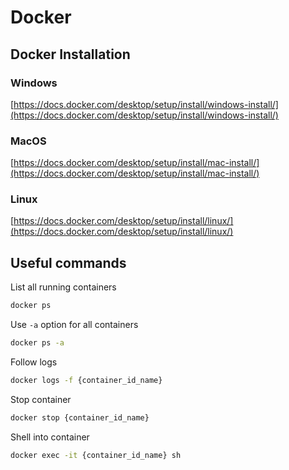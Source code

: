 # Docker

## Docker Installation
### Windows
[https://docs.docker.com/desktop/setup/install/windows-install/](https://docs.docker.com/desktop/setup/install/windows-install/)

### MacOS
[https://docs.docker.com/desktop/setup/install/mac-install/](https://docs.docker.com/desktop/setup/install/mac-install/)

### Linux
[https://docs.docker.com/desktop/setup/install/linux/](https://docs.docker.com/desktop/setup/install/linux/)


## Useful commands
List all running containers
```sh
docker ps
```
Use `-a` option for all containers
```sh
docker ps -a
```

Follow logs
```sh
docker logs -f {container_id_name}
```

Stop container
```sh
docker stop {container_id_name}
```

Shell into container
```sh
docker exec -it {container_id_name} sh
```
